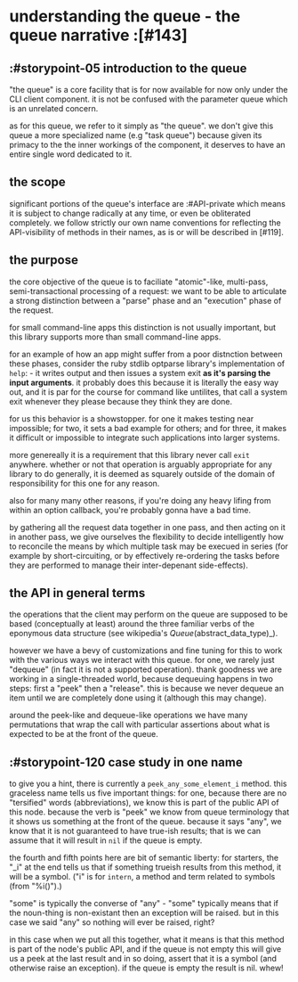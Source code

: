 # understanding the queue - the queue narrative :[#143]


## :#storypoint-05 introduction to the queue

"the queue" is a core facility that is for now available for now only under
the CLI client component. it is not be confused with the parameter queue
which is an unrelated concern.

as for this queue, we refer to it simply as "the queue". we don't give this
queue a more specialized name (e.g "task queue") because given its primacy
to the the inner workings of the component, it deserves to have an entire
single word dedicated to it.



## the scope

significant portions of the queue's interface are :#API-private which means
it is subject to change radically at any time, or even be obliterated
completely. we follow strictly our own name conventions for reflecting the
API-visibility of methods in their names, as is or will be described in [#119].



## the purpose

the core objective of the queue is to faciliate "atomic"-like, multi-pass,
semi-transactional processing of a request: we want to be able to articulate
a strong distinction between a "parse" phase and an "execution" phase of the
request.

for small command-line apps this distinction is not usually important, but
this library supports more than small command-line apps.

for an example of how an app might suffer from a poor distnction between
these phases, consider the ruby stdlib optparse library's implementation of
`help`: - it writes output and then issues a system exit **as it's parsing
the input arguments**. it probably does this because it is literally the easy
way out, and it is par for the course for command like untilites, that call
a system exit whenever they please because they think they are done.

for us this behavior is a showstopper. for one it makes testing near
impossible; for two, it sets a bad example for others; and for three, it
makes it difficult or impossible to integrate such applications into
larger systems.

more genereally it is a requirement that this library never call `exit`
anywhere. whether or not that operation is arguably appropriate for any
library to do generally, it is deemed as squarely outside of the domain of
responsibility for this one for any reason.

also for many many other reasons, if you're doing any heavy lifing from
within an option callback, you're probably gonna have a bad time.

by gathering all the request data together in one pass, and then acting
on it in another pass, we give ourselves the flexibility to decide
intelligently how to reconcile the means by which multiple task may be
execued in series (for example by short-circuiting, or by effectively
re-ordering the tasks before they are performed to manage their
inter-depenant side-effects).



## the API in general terms

the operations that the client may perform on the queue are supposed to
be based (conceptually at least) around the three familiar verbs of the
eponymous data structure (see wikipedia's _Queue_(abstract_data_type)_).

however we have a bevy of customizations and fine tuning for this to work
with the various ways we interact with this queue. for one, we rarely
just "dequeue" (in fact it is not a supported operation). thank goodness
we are working in a single-threaded world, because dequeuing happens in
two steps: first a "peek" then a "release". this is because we never dequeue
an item until we are completely done using it (although this may change).

around the peek-like and dequeue-like operations we have many permutations
that wrap the call with particular assertions about what is expected to
be at the front of the queue.


## :#storypoint-120 case study in one name

to give you a hint, there is currently a `peek_any_some_element_i` method.
this graceless name tells us five important things: for one, because there
are no "tersified" words (abbreviations), we know this is part of the public
API of this node. because the verb is "peek" we know from queue terminology
that it shows us something at the front of the queue. because it says "any",
we know that it is not guaranteed to have true-ish results; that is we can
assume that it will result in `nil` if the queue is empty.

the fourth and fifth points here are bit of semantic liberty: for starters,
the "_i" at the end tells us that if something trueish results from this
method, it will be a symbol. ("i" is for `intern`, a method and term related
to symbols (from "%i()").)

"some" is typically the converse of "any" - "some" typically means that if the
noun-thing is non-existant then an exception will be raised. but in this
case we said "any" so nothing will ever be raised, right?

in this case when we put all this together, what it means is that this method
is part of the node's public API, and if the queue is not empty this will
give us a peek at the last result and in so doing, assert that it is a
symbol (and otherwise raise an exception). if the queue is empty the result
is nil. whew!
